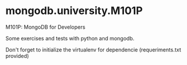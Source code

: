 mongodb.university.M101P
========================

M101P: MongoDB for Developers

Some exercises and tests with python and mongodb.

Don't forget to initialize the virtualenv for dependencie (requeriments.txt provided)
